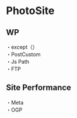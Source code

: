# PhotoSite  

## WP  
・except（）                                         　  　　                                                                                             　　                                                     
・PostCustom  
・Js Path  
・FTP

## Site Performance
・Meta  
・OGP
